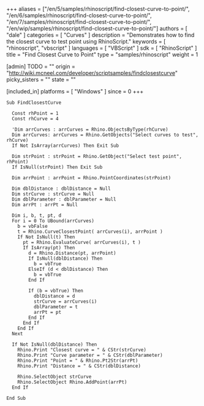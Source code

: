 +++
aliases = ["/en/5/samples/rhinoscript/find-closest-curve-to-point/", "/en/6/samples/rhinoscript/find-closest-curve-to-point/", "/en/7/samples/rhinoscript/find-closest-curve-to-point/", "/en/wip/samples/rhinoscript/find-closest-curve-to-point/"]
authors = [ "dale" ]
categories = [ "Curves" ]
description = "Demonstrates how to find the closest curve to test point using RhinoScript."
keywords = [ "rhinoscript", "vbscript" ]
languages = [ "VBScript" ]
sdk = [ "RhinoScript" ]
title = "Find Closest Curve to Point"
type = "samples/rhinoscript"
weight = 1

[admin]
TODO = ""
origin = "http://wiki.mcneel.com/developer/scriptsamples/findclosestcurve"
picky_sisters = ""
state = ""

[included_in]
platforms = [ "Windows" ]
since = 0
+++

```vbnet
Sub FindClosestCurve

  Const rhPoint = 1
  Const rhCurve = 4

  'Dim arrCurves : arrCurves = Rhino.ObjectsByType(rhCurve)
  Dim arrCurves: arrCurves = Rhino.GetObjects("Select curves to test", rhCurve)
  If Not IsArray(arrCurves) Then Exit Sub

  Dim strPoint : strPoint = Rhino.GetObject("Select test point", rhPoint)
  If IsNull(strPoint) Then Exit Sub

  Dim arrPoint : arrPoint = Rhino.PointCoordinates(strPoint)

  Dim dblDistance : dblDistance = Null
  Dim strCurve : strCurve = Null
  Dim dblParameter : dblParameter = Null
  Dim arrPt : arrPt = Null

  Dim i, b, t, pt, d
  For i = 0 To UBound(arrCurves)
    b = vbFalse
    t = Rhino.CurveClosestPoint( arrCurves(i), arrPoint )
    If Not IsNull(t) Then
      pt = Rhino.EvaluateCurve( arrCurves(i), t )
      If IsArray(pt) Then
        d = Rhino.Distance(pt, arrPoint)
        If IsNull(dblDistance) Then
          b = vbTrue
        ElseIf (d < dblDistance) Then
          b = vbTrue
        End If

        If (b = vbTrue) Then
          dblDistance = d
          strCurve = arrCurves(i)
          dblParameter = t
          arrPt = pt
        End If
      End If
    End If
  Next

  If Not IsNull(dblDistance) Then
    Rhino.Print "Closest curve = " & CStr(strCurve)
    Rhino.Print "Curve parameter = " & CStr(dblParameter)
    Rhino.Print "Point = " & Rhino.Pt2Str(arrPt)
    Rhino.Print "Distance = " & CStr(dblDistance)

    Rhino.SelectObject strCurve
    Rhino.SelectObject Rhino.AddPoint(arrPt)
  End If

End Sub
```
